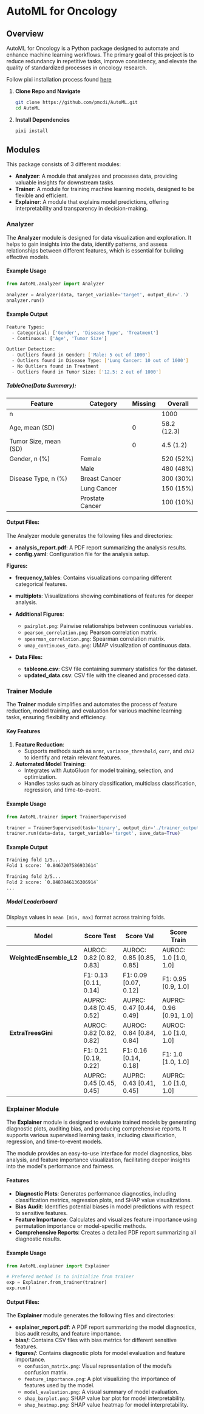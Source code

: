 # AutoML for Oncology

## Overview

AutoML for Oncology is a Python package designed to automate and enhance machine learning workflows. The primary goal of this project is to reduce redundancy in repetitive tasks, improve consistency, and elevate the quality of standardized processes in oncology research.

Follow pixi installation process found [here](https://pixi.sh/latest/)

1. **Clone Repo and Navigate**

    ```bash
    git clone https://github.com/pmcdi/AutoML.git
    cd AutoML
    ```

2. **Install Dependencies**

    ```bash
    pixi install
    ```

## Modules

This package consists of 3 different modules:
-  **Analyzer**: A module that analyzes and processes data, providing valuable insights for downstream tasks.
- **Trainer**: A module for training machine learning models, designed to be flexible and efficient.
- **Explainer**: A module that explains model predictions, offering interpretability and transparency in decision-making.

### Analyzer

The **Analyzer** module is designed for data visualization and exploration. It helps to gain insights into the data, identify patterns, and assess relationships between different features, which is essential for building effective models.

#### Example Usage

```python
from AutoML.analyzer import Analyzer

analyzer = Analyzer(data, target_variable='target', output_dir='.')
analyzer.run()
```
#### Example Output

```bash
Feature Types:
  - Categorical: ['Gender', 'Disease Type', 'Treatment']
  - Continuous: ['Age', 'Tumor Size']

Outlier Detection:
  - Outliers found in Gender: ['Male: 5 out of 1000']
  - Outliers found in Disease Type: ['Lung Cancer: 10 out of 1000']
  - No Outliers found in Treatment
  - Outliers found in Tumor Size: ['12.5: 2 out of 1000']
```

##### TableOne(Data Summary):

| Feature             | Category          | Missing   | Overall     |
|---------------------|-------------------|-----------|-------------|
| n                   |                   |           | 1000        |
| Age, mean (SD)      |                   | 0         | 58.2 (12.3) |
| Tumor Size, mean (SD)|                   | 0         | 4.5 (1.2)   |
| Gender, n (%)       | Female            |           | 520 (52%)   |
|                     | Male              |           | 480 (48%)   |
| Disease Type, n (%) | Breast Cancer     |           | 300 (30%)   |
|                     | Lung Cancer       |           | 150 (15%)   |
|                     | Prostate Cancer   |           | 100 (10%)   |

#### Output Files:

The Analyzer module generates the following files and directories:

- **analysis_report.pdf**: A PDF report summarizing the analysis results.
- **config.yaml**: Configuration file for the analysis setup.

**Figures:**
- **frequency_tables**: Contains visualizations comparing different categorical features.
- **multiplots**: Visualizations showing combinations of features for deeper analysis.
- **Additional Figures**:
  - `pairplot.png`: Pairwise relationships between continuous variables.
  - `pearson_correlation.png`: Pearson correlation matrix.
  - `spearman_correlation.png`: Spearman correlation matrix.
  - `umap_continuous_data.png`: UMAP visualization of continuous data.

- **Data Files:**
  - **tableone.csv**: CSV file containing summary statistics for the dataset.
  - **updated_data.csv**: CSV file with the cleaned and processed data.

### Trainer Module

The **Trainer** module simplifies and automates the process of feature reduction, model training, and evaluation for various machine learning tasks, ensuring flexibility and efficiency.

#### Key Features
1. **Feature Reduction**:
   - Supports methods such as `mrmr`, `variance_threshold`, `corr`, and `chi2` to identify and retain relevant features.
2. **Automated Model Training**:
   - Integrates with AutoGluon for model training, selection, and optimization.
   - Handles tasks such as binary classification, multiclass classification, regression, and time-to-event.

#### Example Usage

```python
from AutoML.trainer import TrainerSupervised

trainer = TrainerSupervised(task='binary', output_dir='./trainer_outputs')
trainer.run(data=data, target_variable='target', save_data=True)
```

#### Example Output

```bash
Training fold 1/5...  
Fold 1 score: `0.8467207586933614`

Training fold 2/5...  
Fold 2 score: `0.8487846136306914`
...
```

##### Model Leaderboard
Displays values in `mean [min, max]` format across training folds.

| **Model**             | **Score Test**               | **Score Val**               | **Score Train**             |
|------------------------|------------------------------|------------------------------|------------------------------|
| **WeightedEnsemble_L2** | AUROC: 0.82 [0.82, 0.83]     | AUROC: 0.85 [0.85, 0.85]     | AUROC: 1.0 [1.0, 1.0]        |
|                        | F1: 0.13 [0.11, 0.14]        | F1: 0.09 [0.07, 0.12]        | F1: 0.95 [0.9, 1.0]          |
|                        | AUPRC: 0.48 [0.45, 0.52]     | AUPRC: 0.47 [0.44, 0.49]     | AUPRC: 0.96 [0.91, 1.0]      |
| **ExtraTreesGini**      | AUROC: 0.82 [0.82, 0.82]     | AUROC: 0.84 [0.84, 0.84]     | AUROC: 1.0 [1.0, 1.0]        |
|                        | F1: 0.21 [0.19, 0.22]        | F1: 0.16 [0.14, 0.18]        | F1: 1.0 [1.0, 1.0]           |
|                        | AUPRC: 0.45 [0.45, 0.45]     | AUPRC: 0.43 [0.41, 0.45]     | AUPRC: 1.0 [1.0, 1.0]        |

### Explainer Module

The **Explainer** module is designed to evaluate trained models by generating diagnostic plots, auditing bias, and producing comprehensive reports. It supports various supervised learning tasks, including classification, regression, and time-to-event models. 

The module provides an easy-to-use interface for model diagnostics, bias analysis, and feature importance visualization, facilitating deeper insights into the model's performance and fairness.


#### Features

- **Diagnostic Plots**: Generates performance diagnostics, including classification metrics, regression plots, and SHAP value visualizations.
- **Bias Audit**: Identifies potential biases in model predictions with respect to sensitive features.
- **Feature Importance**: Calculates and visualizes feature importance using permutation importance or model-specific methods.
- **Comprehensive Reports**: Creates a detailed PDF report summarizing all diagnostic results.

#### Example Usage

```python
from AutoML.explainer import Explainer

# Prefered method is to initialize from trainer
exp = Explainer.from_trainer(trainer)
exp.run()
```

#### Output Files:

The **Explainer** module generates the following files and directories:

- **explainer_report.pdf**: A PDF report summarizing the model diagnostics, bias audit results, and feature importance.
- **bias/**: Contains CSV files with bias metrics for different sensitive features.
- **figures/**: Contains diagnostic plots for model evaluation and feature importance.
  - `confusion_matrix.png`: Visual representation of the model’s confusion matrix.
  - `feature_importance.png`: A plot visualizing the importance of features used by the model.
  - `model_evaluation.png`: A visual summary of model evaluation.
  - `shap_barplot.png`: SHAP value bar plot for model interpretability.
  - `shap_heatmap.png`: SHAP value heatmap for model interpretability.